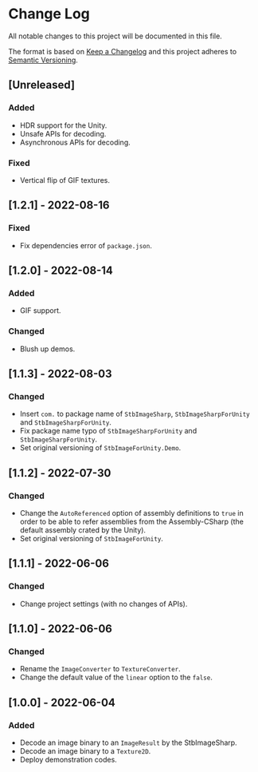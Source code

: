 # Change Log
All notable changes to this project will be documented in this file.

The format is based on [Keep a Changelog](http://keepachangelog.com/)
and this project adheres to [Semantic Versioning](http://semver.org/).

## [Unreleased]

### Added
- HDR support for the Unity.
- Unsafe APIs for decoding.
- Asynchronous APIs for decoding.

### Fixed
- Vertical flip of GIF textures.

## [1.2.1] - 2022-08-16

### Fixed
- Fix dependencies error of `package.json`.

## [1.2.0] - 2022-08-14

### Added
- GIF support.

### Changed
- Blush up demos.

## [1.1.3] - 2022-08-03

### Changed
- Insert `com.` to package name of `StbImageSharp`, `StbImageSharpForUnity` and `StbImageSharpForUnity`.
- Fix package name typo of `StbImageSharpForUnity` and `StbImageSharpForUnity`.
- Set original versioning of `StbImageForUnity.Demo`.

## [1.1.2] - 2022-07-30

### Changed
- Change the `AutoReferenced` option of assembly definitions to `true` in order to be able to refer assemblies from the Assembly-CSharp (the default assembly crated by the Unity).
- Set original versioning of `StbImageForUnity`.

## [1.1.1] - 2022-06-06

### Changed
- Change project settings (with no changes of APIs).

## [1.1.0] - 2022-06-06

### Changed
- Rename the `ImageConverter` to `TextureConverter`.
- Change the default value of the `linear` option to the `false`.

## [1.0.0] - 2022-06-04

### Added
- Decode an image binary to an `ImageResult` by the StbImageSharp.
- Decode an image binary to a `Texture2D`.
- Deploy demonstration codes.
